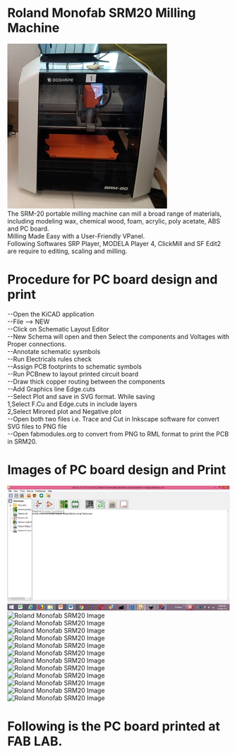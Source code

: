 # Roland Monofab SRM20 Milling Machine <br>
![Roland Monofab SRM20 Image](img/monofab_SRM20.jpg)<br>
The SRM-20 portable milling machine can mill a broad range of materials, including modeling wax, chemical wood, foam, acrylic, poly acetate, ABS and PC board. <br>
Milling Made Easy with a User-Friendly VPanel.<br>
Following Softwares SRP Player, MODELA Player 4, ClickMill and SF Edit2 are require to editing, scaling and milling.<br>
# Procedure for PC board design and print <br>
--Open the KiCAD application<br>
--File --> NEW<br>
--Click on Schematic Layout Editor<br>
--New Schema will open and then Select the components and Voltages with Proper connections.<br>
--Annotate schematic sysmbols <br>
--Run Electricals rules check <br>
--Assign PCB footprints to schematic symbols<br>
--Run PCBnew to layout printed circuit board <br>
--Draw thick copper routing between the components<br>
--Add Graphics line Edge.cuts <br>
--Select Plot and save in SVG format. While saving <br>
    1,Select F.Cu and Edge.cuts in include layers <br>
    2,Select Mirored plot and Negative plot <br>
--Open both two files i.e. Trace and Cut in Inkscape software for convert SVG files to PNG file <br>
--Open fabmodules.org to convert from PNG to RML format to print the PCB in SRM20.
# Images of PC board design and Print <br>
![KiCAD Software](img/Kicad-schematiclayout-1.jpg)<br>
![Roland Monofab SRM20 Image](img/monofab_SRM2.jpg)<br>
![Roland Monofab SRM20 Image](img/monofab_SRM0.jpg)<br>
![Roland Monofab SRM20 Image](img/monofab_SRM2.jpg)<br>
![Roland Monofab SRM20 Image](img/monofab_SRM0.jpg)<br>
![Roland Monofab SRM20 Image](img/monofab_SRM2.jpg)<br>
![Roland Monofab SRM20 Image](img/monofab_SRM2.jpg)<br>
![Roland Monofab SRM20 Image](img/monofab_SRM0.jpg)<br>
![Roland Monofab SRM20 Image](img/monofab_SRM0.jpg)<br>
![Roland Monofab SRM20 Image](img/monofab_SRM0.jpg)<br>
![Roland Monofab SRM20 Image](img/monofab_SRM0.jpg)<br>
![Roland Monofab SRM20 Image](img/monofab_SRM0.jpg)<br>
![Roland Monofab SRM20 Image](img/monofab_SRM0.jpg)<br>

# Following is the PC board printed at FAB LAB. <br>





